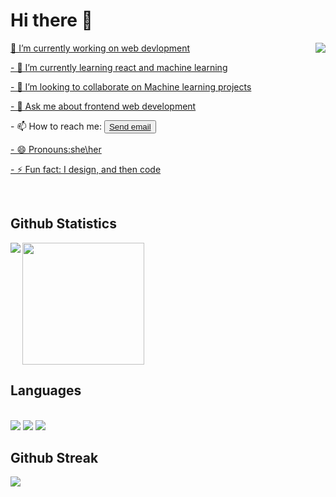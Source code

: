 <h1>Hi there 👋</h1>
<img src='https://media.giphy.com/media/L1R1tvI9svkIWwpVYr/giphy.gif' align='right'>
<a href ="#"-><p>🔭 I’m currently working on web devlopment</p></a>
<a href ="#"-><p>- 🌱 I’m currently learning react and machine learning</p></a>
<a href ="#"-><p>- 👯 I’m looking to collaborate on Machine learning projects</p></a>
<a href ="#"-><p>- 💬 Ask me about frontend web development</p></a>
<p>- 📫 How to reach me: <button> <a href="mailto: yogitasingh14092@gmail.com">Send email</a></button></p>
<a href ="#"-><p>- 😄 Pronouns:she\her</p></a>
<a href ="#"-><p>- ⚡ Fun fact: I design, and then code </p></a><br>
<h2>Github Statistics</h2>
<img align="left" src="https://github-readme-stats-sigma-five.vercel.app/api?username=YogitaSingh9&show_icons=true&theme=radical">
 <a href="#"><img height=195 align="center" padding="100" src="https://github-readme-stats-sigma-five.vercel.app/api/top-langs/?username=YogitaSingh9&hide_progress=true" /></a><br>
 <h2>Languages</h2><br>
 <a href="#"><img src="https://img.shields.io/badge/figma-%23F24E1E.svg?style=for-the-badge&logo=figma&logoColor=white"></a>
 <a href="#"><img src="https://img.shields.io/badge/Adobe%20After%20Effects-9999FF.svg?style=for-the-badge&logo=Adobe%20After%20Effects&logoColor=white"></a>
 <a href="#"><img src="https://img.shields.io/badge/mysql-%2300f.svg?style=for-the-badge&logo=mysql&logoColor=white"></a>
<h2>Github Streak</h2>
<a href="https://git.io/streak-stats"><img src="https://streak-stats.demolab.com?user=YogitaSingh9"/></a>

<!--
**YogitaSingh9/YogitaSingh9** is a ✨ _special_ ✨ repository because its `README.md` (this file) appears on your GitHub profile.

Here are some ideas to get you started:

- 🔭 I’m currently working on ...
- 🌱 I’m currently learning ...
- 👯 I’m looking to collaborate on ...
- 🤔 I’m looking for help with ...
- 💬 Ask me about ...
- 📫 How to reach me: ...
- 😄 Pronouns: ...
- ⚡ Fun fact: ...
-->
